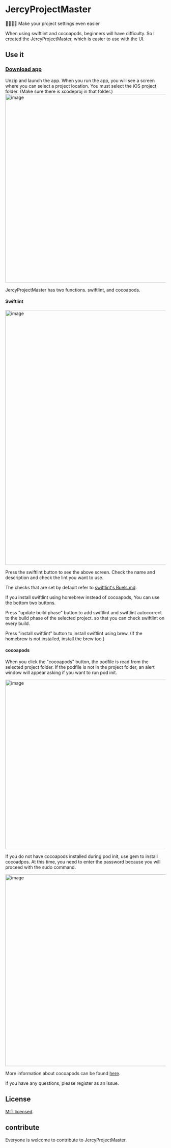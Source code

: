 # JercyProjectMaster
👩‍💻👨‍💻 Make your project settings even easier

When using swiftlint and cocoapods, beginners will have difficulty.
So I created the JercyProjectMaster, which is easier to use with the UI.

## Use it
### [Download app](https://github.com/JeaSungLEE/JercyProjectMaster/releases/download/1.1/JercyProjectMaster.app.zip)

Unzip and launch the app.
When you run the app, you will see a screen where you can select a project location.
You must select the iOS project folder. (Make sure there is xcodeproj in that folder.)
<img width="592" alt="image" src="https://user-images.githubusercontent.com/13097922/52180597-acd73300-282b-11e9-870e-db8bb2d6c079.png">

JercyProjectMaster has two functions.
swiftlint, and cocoapods.

#### Swiftlint
<img width="800" alt="image" src="https://user-images.githubusercontent.com/13097922/52180603-c2e4f380-282b-11e9-8cdc-d7d4277e59b0.png">

Press the swiftlint button to see the above screen.
Check the name and description and check the lint you want to use.

The checks that are set by default refer to 
[swiftlint's Ruels.md](https://github.com/realm/SwiftLint/blob/master/Rules.md).

If you install swiftlint using homebrew instead of cocoapods,
You can use the bottom two buttons.

Press "update build phase" button to add swiftlint and swiftlint autocorrect to the build phase of the selected project.
so that you can check swiftlint on every build.

Press "install swiftlint" button to install swiftlint using brew. (If the homebrew is not installed, install the brew too.)

#### cocoapods
When you click the "cocoapods" button, the podfile is read from the selected project folder.
If the podfile is not in the project folder, an alert window will appear asking if you want to run pod init.

<img width="532" alt="image" src="https://user-images.githubusercontent.com/13097922/52180755-a2b63400-282d-11e9-85ad-bc69d9549c4b.png">

If you do not have cocoapods installed during pod init, use gem to install cocoadpos.
At this time, you need to enter the password because you will proceed with the sudo command.

<img width="602" alt="image" src="https://user-images.githubusercontent.com/13097922/52180904-fb3a0100-282e-11e9-842f-9fe208009e10.png">

More information about cocoapods can be found [here](https://cocoapods.org).


If you have any questions, please register as an issue.


## License
[MIT licensed](https://github.com/JeaSungLEE/JercyProjectMaster/blob/master/LICENSE).

## contribute
Everyone is welcome to contribute to JercyProjectMaster.
